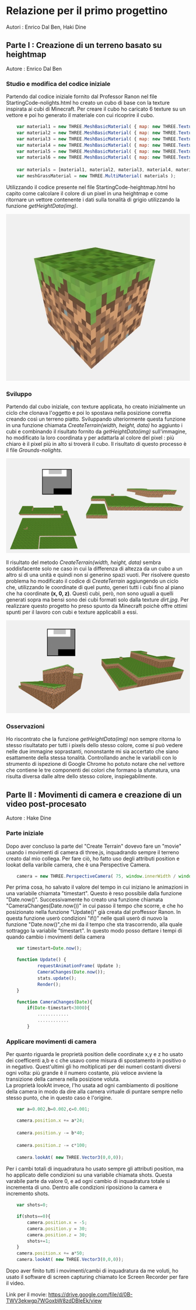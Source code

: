 # Relazione per il primo progettino
Autori : Enrico Dal Ben, Haki Dine

## Parte I : Creazione di un terreno basato su heightmap
Autore : Enrico Dal Ben

### Studio e modifica del codice iniziale
Partendo dal codice iniziale fornito dal Professor Ranon nel file StartingCode-nolights.html ho creato un cubo di base con la texture inspirata ai cubi di Minecraft.
Per creare il cubo ho caricato 6 texture su un vettore e poi ho generato il materiale con cui ricoprire il cubo.
```javascript
  	var material1 = new THREE.MeshBasicMaterial( { map: new THREE.TextureLoader().load('textures/border.jpg') } );
	var material2 = new THREE.MeshBasicMaterial( { map: new THREE.TextureLoader().load('textures/border.jpg') } );
	var material3 = new THREE.MeshBasicMaterial( { map: new THREE.TextureLoader().load('textures/grass.jpg') } );
	var material4 = new THREE.MeshBasicMaterial( { map: new THREE.TextureLoader().load('textures/dirt.jpg') } );
	var material5 = new THREE.MeshBasicMaterial( { map: new THREE.TextureLoader().load('textures/border.jpg') } );
	var material6 = new THREE.MeshBasicMaterial( { map: new THREE.TextureLoader().load('textures/border.jpg') } );
  
	var materials = [material1, material2, material3, material4, material5, material6];
	var meshGrassMaterial = new THREE.MultiMaterial( materials );
```
Utilizzando il codice presente nel file StartingCode-heightmap.html ho capito come calcolare il colore di un pixel in una heightmap e come ritornare un vettore contenente i dati sulla tonalità di grigio utilizzando la funzione *getHeightData(img)*.

![Cubo iniziale](img/cubo.jpg)

### Sviluppo
Partendo dal cubo iniziale, con texture applicata, ho creato inizialmente un ciclo che clonava l'oggetto e poi lo spostava nella posizione corretta creando così un terreno piatto.
Sviluppando ulteriormente questa funzione in una funzione chiamata *CreateTerrain(width, height, data)* ho aggiunto i cubi e combinando il risultato fornito da *getHeightData(img)* sull'immagine, ho modificato la loro coordinata y per adattarla al colore del pixel : più chiaro è il pixel più in alto si troverà il cubo. Il risultato di questo processo è il file *Grounds-nolights*.

![risultato intermedio](img/complete.jpg)

Il risultato del metodo *CreateTerrain(width, height, data)* sembra soddisfacente solo ne caso in cui la differenza di altezza da un cubo a un altro si di una unità e quindi non si generino spazi vuoti.
Per risolvere questo problema ho modificato il codice di *CreateTerrain* aggiungendo un ciclo che, utilizzando le coordinate di quel punto, generi tutti i cubi fino al piano che ha coordinate **(x, 0, z)**.
Questi cubi, però, non sono uguali a quelli generati sopra ma bensi sono dei cubi formati solo dalla texture *dirt.jpg*.
Per realizzare questo progetto ho preso spunto da Minecraft poichè offre ottimi spunti per il lavoro con cubi e texture applicabili a essi.

![Risultato finale](img/complete2.jpg)

### Osservazioni
Ho riscontrato che la funzione *getHeightData(img)* non sempre ritorna lo stesso risultatato per tutti i pixels dello stesso colore, come si può vedere nelle due immagine soprastanti, nononstante mi sia accertato che siano esattamente della stessa tonalità.
Controllando anche le variabili con lo strumento di ispezione di Google Chrome ho potuto notare che nel vettore che contiene le tre componenti dei colori che formano la sfumatura, una risulta diversa dalle altre dello stesso colore, inspiegabilmente. 

## Parte II : Movimenti di camera e creazione di un video post-procesato
Autore : Hake Dine


### Parte iniziale 
Dopo aver concluso la parte del "Create Terrain" dovevo fare un "movie" usando i movimenti di camera di three.js, inquadrando sempre il terreno creato dal mio collega. Per fare ciò, ho fatto uso degli attributi position e lookat della varibile camera, che è una Perspective Camera.
  
```javascript
  	camera = new THREE.PerspectiveCamera( 75, window.innerWidth / window.innerHeight, 0.1, 1000 );
```
Per prima cosa, ho salvato il valore del tempo in cui iniziano le animazioni in una variabile chiamata "timestart". Questo è reso possibile dalla funzione "Date.now()". Successivamente ho creato una funzione chiamata "CameraChanges(Date.now())" in cui passo il tempo che scorre, e che ho posizionato nella funzione 
"Update()" già creata dal proffessor Ranon. In questa funzione userò condizioni "if()" nelle quali userò di nuovo la funzione "Date.now()",che mi da il tempo che sta trascorrendo, alla quale sottraggo la variabile "timestart". In questo modo  posso dettare i tempi di quando cambio i movimenti della camera

```javascript
	var timestart=Date.now();
```	
```javascript	
	function Update() {
			requestAnimationFrame( Update );
			CameraChanges(Date.now());
			stats.update();
			Render();
	}
```
```javascript	
	function CameraChanges(Date){
		if(Date-timestart<3000){
			............
			............
		}
```

### Applicare movimenti di camera

Per quanto riguarda le proprietà position delle coordinate x,y e z ho usato dei coefficenti a,b e c che usavo come misura di spostamento in positivo o in negativo. 
Quest'ultimi gli ho moltiplicati per dei numeri costanti diversi ogni volta: più grande è il numero costante, più veloce avviene la transizione della camera nella posizione voluta.  
La proprietà lookAt invece, l'ho usata ad ogni cambiamento di positione della camera in modo da dire alla camera virtuale di puntare sempre nello stesso punto, che in questo caso è l'origine.
 
```javascript
	var a=0.002,b=0.002,c=0.001;
```	
```javascript	
	camera.position.x += a*24;
	
	camera.position.y -= b*40;
	
	camera.position.z -= c*100;
	
	camera.lookAt( new THREE.Vector3(0,0,0));
```

Per i cambi totali di inquadratura ho usato sempre gli attributi position, ma ho applicato delle condizioni su una variabile chiamata shots. Questa varabile parte da valore 0, e ad
ogni cambio di inquadratura totale si incrementa di uno. Dentro alle condizioni riposiziono la camera e incremento shots. 
 
```javascript
	var shots=0;
```	
```javascript	
	if(shots==0){
		camera.position.x = -5;
		camera.position.y = 30;
		camera.position.z = 30;
		shots+=1;		
	}	
	camera.position.x += a*50;
	camera.lookAt( new THREE.Vector3(0,0,0));
```

Dopo aver finito tutti i movimenti/cambi di inquadratura da me voluti, ho usato il software di screen capturing chiamato Ice Screen Recorder per fare il video.

Link per il movie: https://drive.google.com/file/d/0B-TWV3ekwgp7WGoxbW8zdDBleEk/view
